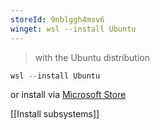 ```yaml
---
storeId: 9nblggh4msv6
winget: wsl --install Ubuntu
---
```


> with the Ubuntu distribution

```powershell
wsl --install Ubuntu
```

or install via [Microsoft Store](https://microsoft.com/store/apps/9nblggh4msv6)


[[Install subsystems]]